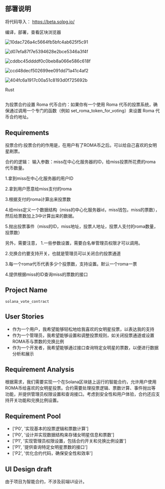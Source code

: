 ## 部署说明

将代码导入：
https://beta.solpg.io/

编译，部署，查看区块浏览器

![10dac726a4c5664fb5bfc4ab625f5c91](https://github.com/OpenSource-DreamFactory/solana-miss/assets/3462559/696f8e86-b014-4a98-b7e3-5a4bf27bf5f1)

![d07efa87f7e5394628e2bce5346a3f4f](https://github.com/OpenSource-DreamFactory/solana-miss/assets/3462559/ebd42afa-7436-4276-b8d6-38b55e4f661a)

![cddbc45ddddf0c0beb8a066e586c618f](https://github.com/OpenSource-DreamFactory/solana-miss/assets/3462559/3f95155f-2d11-4102-8287-1756b4a9cbb5)

![ccd48decf502699ee091dd71a41c4af2](https://github.com/OpenSource-DreamFactory/solana-miss/assets/3462559/39e1e961-867b-47bd-ae87-21e4eaf9b5de)

![404fc6a1917c00a51c8193d0f725692b](https://github.com/OpenSource-DreamFactory/solana-miss/assets/3462559/72e3fb23-3a49-4201-a19b-151819cf3a4f)


Rust

##

为投票合约设置 Roma 代币合约：如果你有一个使用 Roma 代币的投票系统，确保通过调用一个专门的函数（例如 set_roma_token_for_voting）来设置 Roma 代币合约地址。

## Requirements

投票合约:投票合约的作用是，在用户有了ROMA币之后。可以给自己喜欢的女明星刷票。 

合约的逻辑： 输入参数：miss在中心化服务器的ID，给miss投票所花费的roma代币数量。 

1.拿到miss在中心化服务器的用户ID 

2.拿到用户愿意给miss支付的roma 

3.根据支付的roma计算出来投票数 

4.给miss定义一个数据结构（miss的中心化服务器id，miss钱包，miss的票数），然后给票数加上3中计算出来的数据。 

5.抛出投票事件（miss的ID，miss地址，投票人地址，投票人支付的roma数量，投票数） 

另外，需要注意， 
1.一些参数设置，需要白名单管理员权限才可以调用。 

2.兑换合约要支持开关，也就是管理员可以关闭合约投票通道 

3.每一个roma代币代表多少个投票数，支持设置。默认一个roma一票 

4.提供根据miss的ID查询miss的票数的接口

## Project Name

```
solana_vote_contract
```

## User Stories

- 作为一个用户，我希望能够轻松地给我喜欢的女明星投票，以表达我的支持
- 作为一个管理员，我希望能够设置和调整投票规则，如关闭投票通道或设置ROMA币与票数的兑换比例
- 作为一个开发者，我希望能够通过接口查询特定女明星的票数，以便进行数据分析和展示

## Requirement Analysis

根据需求，我们需要实现一个在Solana区块链上运行的智能合约，允许用户使用ROMA币给喜欢的女明星投票。合约需要处理投票逻辑、票数计算、事件抛出等功能，并提供管理员权限设置和查询接口。考虑到安全性和用户体验，合约还应支持开关功能和兑换比例设置。

## Requirement Pool

- ['P0', '实现基本的投票逻辑和票数计算']
- ['P0', '设计并实现数据结构来存储女明星信息和票数']
- ['P1', '实现管理员权限设置，包括合约开关和兑换比例设置']
- ['P1', '提供查询特定女明星票数的接口']
- ['P2', '优化合约代码，确保安全性和效率']

## UI Design draft

由于项目为智能合约，不涉及前端UI设计。







